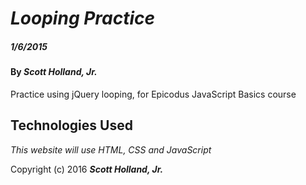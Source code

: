 # _Looping Practice_

##### _1/6/2015_

#### By _**Scott Holland, Jr.**_

Practice using jQuery looping, for Epicodus JavaScript Basics course

## Technologies Used

_This website will use HTML, CSS and JavaScript_

Copyright (c) 2016 **_Scott Holland, Jr._**
